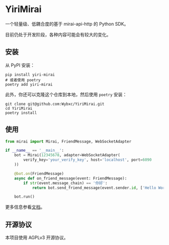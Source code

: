 # YiriMirai

一个轻量级、低耦合度的基于 mirai-api-http 的 Python SDK。

目前仍处于开发阶段，各种内容可能会有较大的变化。

## 安装

从 PyPI 安装：

```shell
pip install yiri-mirai
# 或者使用 poetry
poetry add yiri-mirai
```

此外，你还可以克隆这个仓库到本地，然后使用 `poetry` 安装：

```shell
git clone git@github.com:Wybxc/YiriMirai.git
cd YiriMirai
poetry install
```

## 使用

```python
from mirai import Mirai, FriendMessage, WebSocketAdapter

if __name__ == '__main__':
    bot = Mirai(12345678, adapter=WebSocketAdapter(
        verify_key='your_verify_key', host='localhost', port=6090
    ))

    @bot.on(FriendMessage)
    async def on_friend_message(event: FriendMessage):
        if str(event.message_chain) == '你好':
            return bot.send_friend_message(event.sender.id, ['Hello World!'])

    bot.run()
```

更多信息参看[文档](https://yiri-mirai.vercel.app/)。

## 开源协议

本项目使用 AGPLv3 开源协议。
